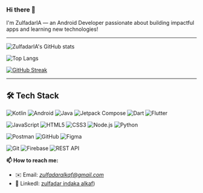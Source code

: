 ### Hi there 👋

I'm ZulfadarIA — an Android Developer passionate about building impactful apps and learning new technologies!

---

![ZulfadarIA's GitHub stats](https://github-readme-stats.vercel.app/api?username=ZulfadarIA&show_icons=true&theme=radical&count_private=true)

![Top Langs](https://github-readme-stats.vercel.app/api/top-langs/?username=ZulfadarIA&layout=compact&theme=radical)

[![GitHub Streak](https://github-readme-streak-stats.herokuapp.com/?user=ZulfadarIA&theme=radical)](https://git.io/streak-stats)

---

## 🛠️ Tech Stack

![Kotlin](https://img.shields.io/badge/-Kotlin-0095D5?style=flat&logo=kotlin&logoColor=white)
![Android](https://img.shields.io/badge/-Android-3DDC84?style=flat&logo=android&logoColor=white)
![Java](https://img.shields.io/badge/-Java-007396?style=flat&logo=java&logoColor=white)
![Jetpack Compose](https://img.shields.io/badge/-Jetpack%20Compose-4285F4?style=flat&logo=jetpackcompose&logoColor=white)
![Dart](https://img.shields.io/badge/-Dart-0175C2?style=flat&logo=dart&logoColor=white)
![Flutter](https://img.shields.io/badge/-Flutter-02569B?style=flat&logo=flutter&logoColor=white)

![JavaScript](https://img.shields.io/badge/-JavaScript-F7DF1E?style=flat&logo=javascript&logoColor=black)
![HTML5](https://img.shields.io/badge/-HTML5-E34F26?style=flat&logo=html5&logoColor=white)
![CSS3](https://img.shields.io/badge/-CSS3-1572B6?style=flat&logo=css3&logoColor=white)
![Node.js](https://img.shields.io/badge/-Node.js-339933?style=flat&logo=node.js&logoColor=white)
![Python](https://img.shields.io/badge/-Python-3776AB?style=flat&logo=python&logoColor=white)

![Postman](https://img.shields.io/badge/-Postman-FF6C37?style=flat&logo=postman&logoColor=white)
![GitHub](https://img.shields.io/badge/-GitHub-181717?style=flat&logo=github&logoColor=white)
![Figma](https://img.shields.io/badge/-Figma-F24E1E?style=flat&logo=figma&logoColor=white)

![Git](https://img.shields.io/badge/-Git-F05032?style=flat&logo=git&logoColor=white)
![Firebase](https://img.shields.io/badge/-Firebase-FFCA28?style=flat&logo=firebase&logoColor=white)
![REST API](https://img.shields.io/badge/-REST%20API-000000?style=flat&logo=rest&logoColor=white)



**📫 How to reach me:**  
- ✉️ Email: *zulfadaralkaf@gmail.com*
- 💼 LinkedI: [zulfadar indaka alkaf](https://www.linkedin.com/in/zulfadar-indaka-alkaf/))
